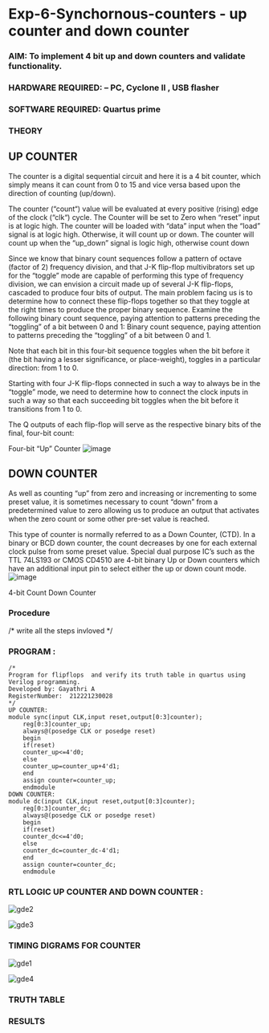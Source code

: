 # Exp-6-Synchornous-counters - up counter and down counter 
### AIM: To implement 4 bit up and down counters and validate  functionality.
### HARDWARE REQUIRED:  – PC, Cyclone II , USB flasher
### SOFTWARE REQUIRED:   Quartus prime
### THEORY 

## UP COUNTER 
The counter is a digital sequential circuit and here it is a 4 bit counter, which simply means it can count from 0 to 15 and vice versa based upon the direction of counting (up/down). 

The counter (“count“) value will be evaluated at every positive (rising) edge of the clock (“clk“) cycle.
The Counter will be set to Zero when “reset” input is at logic high.
The counter will be loaded with “data” input when the “load” signal is at logic high. Otherwise, it will count up or down.
The counter will count up when the “up_down” signal is logic high, otherwise count down

Since we know that binary count sequences follow a pattern of octave (factor of 2) frequency division, and that J-K flip-flop multivibrators set up for the “toggle” mode are capable of performing this type of frequency division, we can envision a circuit made up of several J-K flip-flops, cascaded to produce four bits of output.
The main problem facing us is to determine how to connect these flip-flops together so that they toggle at the right times to produce the proper binary sequence.
Examine the following binary count sequence, paying attention to patterns preceding the “toggling” of a bit between 0 and 1:
Binary count sequence, paying attention to patterns preceding the “toggling” of a bit between 0 and 1.

Note that each bit in this four-bit sequence toggles when the bit before it (the bit having a lesser significance, or place-weight), toggles in a particular direction: from 1 to 0.



 
 

Starting with four J-K flip-flops connected in such a way to always be in the “toggle” mode, we need to determine how to connect the clock inputs in such a way so that each succeeding bit toggles when the bit before it transitions from 1 to 0.

The Q outputs of each flip-flop will serve as the respective binary bits of the final, four-bit count:

 
 

Four-bit “Up” Counter
![image](https://user-images.githubusercontent.com/36288975/169644758-b2f4339d-9532-40c5-af40-8f4f8c942e2c.png)



## DOWN COUNTER 

As well as counting “up” from zero and increasing or incrementing to some preset value, it is sometimes necessary to count “down” from a predetermined value to zero allowing us to produce an output that activates when the zero count or some other pre-set value is reached.

This type of counter is normally referred to as a Down Counter, (CTD). In a binary or BCD down counter, the count decreases by one for each external clock pulse from some preset value. Special dual purpose IC’s such as the TTL 74LS193 or CMOS CD4510 are 4-bit binary Up or Down counters which have an additional input pin to select either the up or down count mode.
![image](https://user-images.githubusercontent.com/36288975/169644844-1a14e123-7228-4ed8-81a9-eb937dff4ac8.png)


4-bit Count Down Counter
### Procedure
/* write all the steps invloved */



### PROGRAM :
```
/*
Program for flipflops  and verify its truth table in quartus using Verilog programming.
Developed by: Gayathri A
RegisterNumber:  212221230028
*/
UP COUNTER:
module sync(input CLK,input reset,output[0:3]counter);
	reg[0:3]counter_up;
	always@(posedge CLK or posedge reset)
	begin
	if(reset)
	counter_up<=4'd0;
	else
	counter_up=counter_up+4'd1;
	end
	assign counter=counter_up;
	endmodule
DOWN COUNTER:
module dc(input CLK,input reset,output[0:3]counter);
	reg[0:3]counter_dc;
	always@(posedge CLK or posedge reset)
	begin
	if(reset)
	counter_dc<=4'd0;
	else
	counter_dc=counter_dc-4'd1;
	end
	assign counter=counter_dc;
	endmodule
```






### RTL LOGIC UP COUNTER AND DOWN COUNTER :



![gde2](https://user-images.githubusercontent.com/94154854/198285281-ee9d8e7c-9c06-431d-aaaa-c5cf7e869d0f.png)

![gde3](https://user-images.githubusercontent.com/94154854/198285442-54883417-d16f-44f8-83da-6eab7056e357.png)








### TIMING DIGRAMS FOR COUNTER  


![gde1](https://user-images.githubusercontent.com/94154854/198285251-05451f4e-5f72-405c-bc9e-4b603c4a636c.png)

![gde4](https://user-images.githubusercontent.com/94154854/198285473-7f2681f0-b239-434f-8202-b57d35259c8c.png)



### TRUTH TABLE 






### RESULTS 
